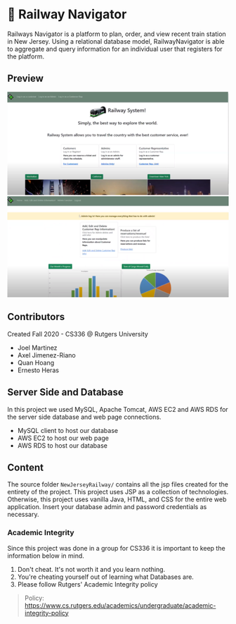 # 🚄 Railway Navigator
Railways Navigator is a platform to plan, order, and view recent train station in New Jersey. 
Using a relational database model, RailwayNavigator
is able to aggregate and query information for an individual user that 
registers for the platform.

## Preview 
<div align="center">
  <a>
    <img src="assets/IMG1.PNG" width="1156">
    <img src="assets/IMG2.PNG" width="1150">
  </a>
</div>

## Contributors
Created Fall 2020 - CS336 @ Rutgers University
+ Joel Martinez
+ Axel Jimenez-Riano
+ Quan Hoang
+ Ernesto Heras

## Server Side and Database 
In this project we used MySQL, Apache Tomcat, AWS EC2 and AWS RDS for the 
server side database and web page connections. 

+ MySQL client to host our database
+ AWS EC2 to host our web page
+ AWS RDS to host our database 

## Content

The source folder `NewJerseyRailway/` contains 
all the jsp files created for the entirety of the project.
This project uses JSP as a collection of  technologies. Otherwise, this project
uses vanilla Java, HTML, and CSS for the entire web application. Insert your database admin and password
credentials as necessary.

### Academic Integrity
Since this project was done in a group for CS336 it is important to keep 
the information below in mind.
1. Don't cheat. It's not worth it and you learn nothing.
2. You're cheating yourself out of learning what Databases are.
3. Please follow Rutgers' Academic Integrity policy
> Policy: https://www.cs.rutgers.edu/academics/undergraduate/academic-integrity-policy
